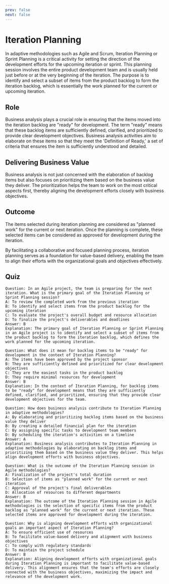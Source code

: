 ```yaml
---
prev: false
next: false
---
```


# Iteration Planning

In adaptive methodologies such as Agile and Scrum, Iteration Planning or Sprint Planning is a critical activity for setting the direction of the development efforts for the upcoming iteration or sprint. This planning session involves the entire product development team and is usually held just before or at the very beginning of the iteration. The purpose is to identify and select a subset of items from the product backlog to form the iteration backlog, which is essentially the work planned for the current or upcoming iteration.

## Role

Business analysis plays a crucial role in ensuring that the items moved into the iteration backlog are "ready" for development. The term "ready" means that these backlog items are sufficiently defined, clarified, and prioritized to provide clear development objectives. Business analysis activities aim to elaborate on these items so that they meet the 'Definition of Ready,' a set of criteria that ensures the item is sufficiently understood and detailed.

## Delivering Business Value

Business analysis is not just concerned with the elaboration of backlog items but also focuses on prioritizing them based on the business value they deliver. The prioritization helps the team to work on the most critical aspects first, thereby aligning the development efforts closely with business objectives.

## Outcome

The items selected during iteration planning are considered as "planned work" for the current or next iteration. Once the planning is complete, these selected items can be considered as approved for development during the iteration.

By facilitating a collaborative and focused planning process, iteration planning serves as a foundation for value-based delivery, enabling the team to align their efforts with the organizational goals and objectives effectively.

## Quiz

```quiz
Question: In an Agile project, the team is preparing for the next iteration. What is the primary goal of the Iteration Planning or Sprint Planning session?
A: To review the completed work from the previous iteration
B: To identify and select items from the product backlog for the upcoming iteration
C: To evaluate the project's overall budget and resource allocation
D: To finalize the project's deliverables and deadlines
Answer: B
Explanation: The primary goal of Iteration Planning or Sprint Planning in an Agile project is to identify and select a subset of items from the product backlog to form the iteration backlog, which defines the work planned for the upcoming iteration.

Question: What does it mean for backlog items to be "ready" for development in the context of Iteration Planning?
A: The items have been approved by the project sponsor
B: They are sufficiently defined and prioritized for clear development objectives
C: They are the easiest tasks in the product backlog
D: They require minimal resources for development
Answer: B
Explanation: In the context of Iteration Planning, for backlog items to be "ready" for development means that they are sufficiently defined, clarified, and prioritized, ensuring that they provide clear development objectives for the team.

Question: How does business analysis contribute to Iteration Planning in adaptive methodologies?
A: By elaborating and prioritizing backlog items based on the business value they deliver
B: By creating a detailed financial plan for the iteration
C: By assigning specific tasks to development team members
D: By scheduling the iteration's activities on a timeline
Answer: A
Explanation: Business analysis contributes to Iteration Planning in adaptive methodologies by elaborating on backlog items and prioritizing them based on the business value they deliver. This helps align development efforts with business objectives.

Question: What is the outcome of the Iteration Planning session in Agile methodologies?
A: Finalization of the project's total duration
B: Selection of items as "planned work" for the current or next iteration
C: Approval of the project's final deliverables
D: Allocation of resources to different departments
Answer: B
Explanation: The outcome of the Iteration Planning session in Agile methodologies is the selection of specific items from the product backlog as "planned work" for the current or next iteration. These selected items are approved for development during the iteration.

Question: Why is aligning development efforts with organizational goals an important aspect of Iteration Planning?
A: To ensure efficient use of resources
B: To facilitate value-based delivery and alignment with business objectives
C: To comply with regulatory standards
D: To maintain the project schedule
Answer: B
Explanation: Aligning development efforts with organizational goals during Iteration Planning is important to facilitate value-based delivery. This alignment ensures that the team's efforts are closely connected with the business objectives, maximizing the impact and relevance of the development work.
```
